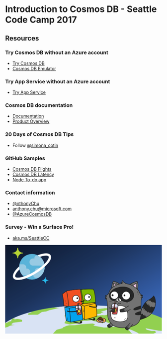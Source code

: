 # Introduction to Cosmos DB - Seattle Code Camp 2017

## Resources

### Try Cosmos DB without an Azure account
* [Try Cosmos DB](https://azure.microsoft.com/try/cosmosdb/?utm_source=antchu&utm_medium=github&utm_campaign=seattlecodecamp)
* [Cosmos DB Emulator](https://docs.microsoft.com/azure/cosmos-db/local-emulator?utm_source=antchu&utm_medium=github&utm_campaign=seattlecodecamp)

### Try App Service without an Azure account
* [Try App Service](https://azure.microsoft.com/en-us/try/app-service/?utm_source=antchu&utm_medium=github&utm_campaign=seattlecodecamp)

### Cosmos DB documentation
* [Documentation](https://docs.microsoft.com/azure/cosmos-db/?utm_source=antchu&utm_medium=github&utm_campaign=seattlecodecamp)
* [Product Overview](https://azure.microsoft.com/services/cosmos-db/?utm_source=antchu&utm_medium=github&utm_campaign=seattlecodecamp)

### 20 Days of Cosmos DB Tips
* Follow [@simona_cotin](https://twitter.com/simona_cotin)

### GitHub Samples
* [Cosmos DB Flights](https://github.com/anthonychu/cosmosdb-gremlin-flights)
* [Cosmos DB Latency](https://github.com/anthonychu/cosmosdb-latency)
* [Node To-do app](https://github.com/anthonychu/node-todo)

### Contact information
* [@nthonyChu](https://twitter.com/nthonyChu)
* anthony.chu@microsoft.com
* [@AzureCosmosDB](https://twitter.com/AzureCosmosDB)

### Survey - Win a Surface Pro!
* [aka.ms/SeattleCC](http://aka.ms/SeattleCC)

![Bit + Microsoft + Cosmos DB = <3](bit-cosmosdb.png)